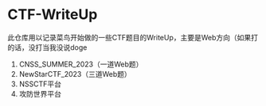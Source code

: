 # CTF-WriteUp
此仓库用以记录菜鸟开始做的一些CTF题目的WriteUp，主要是Web方向（如果打的话，没打当我没说doge

1. CNSS_SUMMER_2023（一道Web题）
2. NewStarCTF_2023（三道Web题）
2. NSSCTF平台
2. 攻防世界平台
